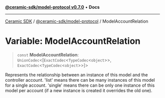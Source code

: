 [**@ceramic-sdk/model-protocol v0.7.0**](../README.md) • **Docs**

***

[Ceramic SDK](../../../README.md) / [@ceramic-sdk/model-protocol](../README.md) / ModelAccountRelation

# Variable: ModelAccountRelation

> `const` **ModelAccountRelation**: `UnionCodec`\<[`ExactCodec`\<`TypeCodec`\<`object`\>\>, `ExactCodec`\<`TypeCodec`\<`object`\>\>]\>

Represents the relationship between an instance of this model and the controller account.
'list' means there can be many instances of this model for a single account. 'single' means
there can be only one instance of this model per account (if a new instance is created it
overrides the old one).
